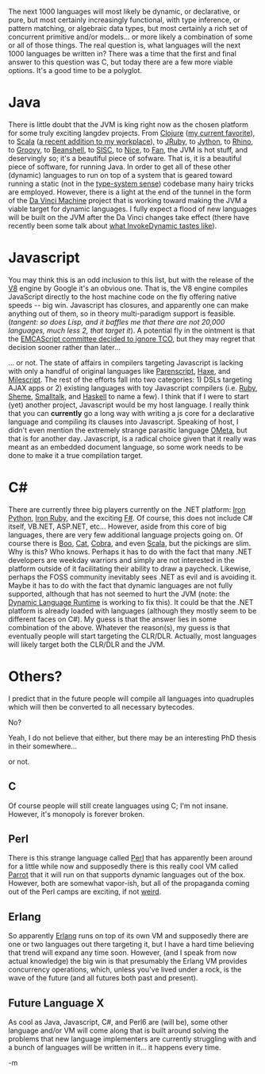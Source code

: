 The next 1000 languages will most likely be dynamic, or declarative, or pure, but most certainly increasingly functional, with type inference, or pattern matching, or algebraic data types, but most certainly a rich set of concurrent primitive and/or models... or more likely a combination of some or all of those things.  The real question is, what languages will the next 1000 languages be written in?  There was a time that the first and final answer to this question was C, but today there are a few more viable options.  It's a good time to be a polyglot.

Java
====
There is little doubt that the JVM is king right now as the chosen platform for some truly exciting langdev projects.  From [Clojure][clj] ([my current favorite](http://blog.fogus.me/tag/clojure/)), to [Scala][scala] ([a recent addition to my workplace](http://blog.fogus.me/2008/10/20/groovin-with-scala/)), to [JRuby][jrb], to [Jython][jpy], to [Rhino][jjs], to [Groovy][groovy], to [Beanshell][bs], to [SISC][sisc], to [Nice][nice], to [Fan][fan], the JVM is hot stuff, and deservingly so; it's a beautiful piece of sofware.  That is, it is a beautiful piece of software, for running Java.  In order to get all of these other (dynamic) languages to run on top of a system that is geared toward running a static (not in the [type-system sense](http://www.pphsg.org/cdsmith/types.html)) codebase many hairy tricks are employed.  However, there is a light at the end of the tunnel in the form of the [Da Vinci Machine][davinci] project that is working toward making the JVM a viable target for dynamic languages.  I fully expect a flood of new languages will be built on the JVM after the Da Vinci changes take effect (there have recently been some talk about [what InvokeDynamic tastes like](http://blog.headius.com/2008/09/first-taste-of-invokedynamic.html)).

[sisc]: http://sisc-scheme.org/
[davinci]: http://en.wikipedia.org/wiki/Da_Vinci_Machine
[clj]: http://www.clojure.org
[scala]: http://www.scala-lang.org
[jrb]: http://jruby.codehaus.org/
[jpy]: http://www.jython.org/Project/
[jjs]: http://www.mozilla.org/rhino/
[groovy]: http://groovy.codehaus.org/
[bs]: http://www.beanshell.org/
[nice]: http://nice.sourceforge.net/
[fan]: http://www.fandev.org/

Javascript
=======
You may think this is an odd inclusion to this list, but with the release of the [V8][v8] engine by Google it's an obvious one.  That is, the V8 engine compiles JavaScript directly to the host machine code on the fly offering native speeds -- big win.  Javascript has closures, and apparently one can make anything out of them, so in theory multi-paradigm support is feasible.  (*tangent: so does Lisp, and it baffles me that there are not 20,000 languages, much less 2, that target it*).  A potential fly in the ointment is that the [EMCAScript committee decided to ignore TCO][jstco], but they may regret that decision sooner rather than later...

... or not.  The state of affairs in compilers targeting Javascript is lacking with only a handful of original languages like [Parenscript][parenscript], [Haxe][haxe], and [Milescript][milescript].  The rest of the efforts fall into two categories: 1) DSLs targeting AJAX apps or 2) existing languages with toy Javascript compilers (i.e. [Ruby][rb2js], [Sheme][scm2js], [Smalltalk][st2js], and [Haskell][haskell] to name a few).  I think that if I were to start (yet) another project, Javascript would be my host language.  I really think that you can **currently** go a long way with writing a js core for a declarative language and compiling its clauses into Javascript.  Speaking of host, I didn't even mention the extremely strange parasitic language [OMeta][ometa], but that is for another day.  Javascript, is a radical choice given that it really was meant as an embedded document language, so some work needs to be done to make it a true compilation target.  

[ometa]: http://lambda-the-ultimate.org/node/2477
[jstco]: http://lambda-the-ultimate.org/node/3047
[v8]: http://code.google.com/p/v8/
[rb2js]: http://rb2js.rubyforge.org/
[haxe]: http://haxe.org/doc/intro
[scm2js]: http://hop.inria.fr/usr/local/share/hop/weblets/home/articles/scheme2js/article.html
[parenscript]: http://common-lisp.net/project/parenscript/
[st2js]: http://www.squeaksource.com/ST2JS/
[haskell]: http://haskell.org/haskellwiki/Yhc/Javascript/Brief_overview
[milescript]: http://milescript.org/
[calc]: http://calculist.blogspot.com/2006/08/compiling-to-javascript.html
[links]: http://groups.inf.ed.ac.uk/links/


C#
==
There are currently three big players currently on the .NET platform: [Iron Python][ironpy], [Iron Ruby][ironrb], and the exciting [F#][fsharp].  Of course, this does not include C# itself, VB.NET, ASP.NET, etc...  However, aside from this core of big languages, there are very few additional language projects going on.  Of course there is [Boo][boo], [Cat][cat], [Cobra][cobra], and even [Scala][scalanet], but the pickings are slim.  Why is this?  Who knows.  Perhaps it has to do with the fact that many .NET developers are weekday warriors and simply are not interested in the platform outside of it facilitating their ability to draw a paycheck.  Likewise, perhaps the FOSS community inevitably sees .NET as evil and is avoiding it.  Maybe it has to do with the fact that dynamic languages are not fully supported, although that has not seemed to hurt the JVM (note: the [Dynamic Language Runtime][dlr] is working to fix this).  It could be that the .NET platform is already loaded with languages (although they mostly seem to be different faces on C#).  My guess is that the answer lies in some combination of the above.  Whatever the reason(s), my guess is that eventually people will start targeting the CLR/DLR.  Actually, most languages will likely target both the CLR/DLR and the JVM. 

[dlr]: http://blogs.sun.com/jrose/entry/bravo_for_the_dynamic_runtime
[boo]: http://boo.codehaus.org/
[cat]: http://www.artima.com/weblogs/viewpost.jsp?thread=166952
[psharp]: http://www.dcs.ed.ac.uk/home/jjc/psharp/psharp-1.1.3/dlpsharp.html
[ironpy]: http://www.codeplex.com/Wiki/View.aspx?ProjectName=IronPython
[ironrb]: http://www.ironruby.net/
[scalanet]: http://www.scala-lang.org/node/168
[fsharp]: http://research.microsoft.com/fsharp/fsharp.aspx
[cobra]: http://cobra-language.com/
[ionet]: http://synrc.com/io-language.htm

Others?
======
I predict that in the future people will compile all languages into quadruples which will then be converted to all necessary bytecodes.  

No?  

Yeah, I do not believe that either, but there may be an interesting PhD thesis in their somewhere... 

or not.

C
--
Of course people will still create languages using C; I'm not insane.  However, it's monopoly is forever broken.

Perl
-----
There is this strange language called [Perl][perl] that has apparently been around for a little while now and supposedly there is this really cool VM called [Parrot][parrot] that it will run on that supports dynamic languages out of the box.  However, both are somewhat vapor-ish, but all of the propaganda coming out of the Perl camps are exciting, if not [weird][pugs].

[parrot]: http://www.parrotcode.org/
[perl]: http://perl6.cz/wiki/Perl_6_and_Parrot_links
[pugs]: http://www.pugscode.org/

Erlang
-------
So apparently [Erlang][erl] runs on top of its own VM and supposedly there are one or two languages out there targeting it, but I have a hard time believing that trend will expand any time soon.  However, (and I speak from now actual knowledge) the big win is that presumably the Erlang VM provides concurrency operations, which, unless you've lived under a rock, is the wave of the future (and all futures both past and present). 

[erl]: http://www.erlang.org/

Future Language X
------------------------
As cool as Java, Javascript, C#, and Perl6 are (will be), some other language and/or VM will come along that is built around solving the problems that new language implementers are currently struggling with and a bunch of languages will be written in it... it happens every time.

-m
